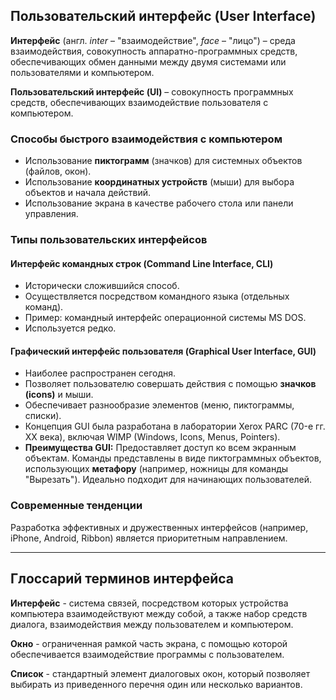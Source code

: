 ## Пользовательский интерфейс (User Interface)

**Интерфейс** (англ. *inter* – "взаимодействие", *face* – "лицо") – среда взаимодействия, совокупность аппаратно-программных средств, обеспечивающих обмен данными между двумя системами или пользователями и компьютером.

**Пользовательский интерфейс (UI)** – совокупность программных средств, обеспечивающих взаимодействие пользователя с компьютером.

### Способы быстрого взаимодействия с компьютером
*   Использование **пиктограмм** (значков) для системных объектов (файлов, окон).
*   Использование **координатных устройств** (мыши) для выбора объектов и начала действий.
*   Использование экрана в качестве рабочего стола или панели управления.

### Типы пользовательских интерфейсов

#### Интерфейс командных строк (Command Line Interface, CLI)
*   Исторически сложившийся способ.
*   Осуществляется посредством командного языка (отдельных команд).
*   Пример: командный интерфейс операционной системы MS DOS.
*   Используется редко.

#### Графический интерфейс пользователя (Graphical User Interface, GUI)
*   Наиболее распространен сегодня.
*   Позволяет пользователю совершать действия с помощью **значков (icons)** и мыши.
*   Обеспечивает разнообразие элементов (меню, пиктограммы, списки).
*   Концепция GUI была разработана в лаборатории Xerox PARC (70-е гг. XX века), включая WIMP (Windows, Icons, Menus, Pointers).
*   **Преимущества GUI:** Предоставляет доступ ко всем экранным объектам. Команды представлены в виде пиктограммных объектов, использующих **метафору** (например, ножницы для команды "Вырезать"). Идеально подходит для начинающих пользователей.

### Современные тенденции
Разработка эффективных и дружественных интерфейсов (например, iPhone, Android, Ribbon) является приоритетным направлением.

---

## Глоссарий терминов интерфейса

**Интерфейс** - система связей, посредством которых устройства компьютера взаимодействуют между собой, а также набор средств диалога, взаимодействия между пользователем и компьютером.

**Окно** - ограниченная рамкой часть экрана, с помощью которой обеспечивается взаимодействие программы с пользователем.

**Список** - стандартный элемент диалоговых окон, который позволяет выбирать из приведенного перечня один или несколько вариантов.
